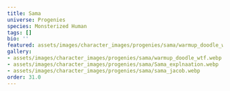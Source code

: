 ```yaml
---
title: Sama
universe: Progenies
species: Monsterized Human
tags: []
bio: ''
featured: assets/images/character_images/progenies/sama/warmup_doodle_wtf.webp
gallery:
- assets/images/character_images/progenies/sama/warmup_doodle_wtf.webp
- assets/images/character_images/progenies/sama/Sama_explnaation.webp
- assets/images/character_images/progenies/sama/sama_jacob.webp
order: 31.0
---
```

